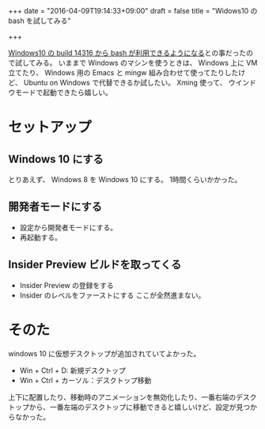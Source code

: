 +++
date = "2016-04-09T19:14:33+09:00"
draft = false
title = "Widows10 の bash を試してみる"

+++

[Windows10 の build 14316 から bash が利用できるようになる](https://blogs.windows.com/windowsexperience/2016/04/06/announcing-windows-10-insider-preview-build-14316/
)との事だったので試してみる。
いままで Windows のマシンを使うときは、 Windows 上に VM 立てたり、 Windows 用の Emacs と mingw 組み合わせて使ってたりしたけど、 Ubuntu on Windows で代替できるか試したい。
Xming 使って、 ウインドウモードで起動できたら嬉しい。


# セットアップ
## Windows 10 にする
とりあえず、  Windows 8 を Windows 10 にする。
1時間くらいかかった。

## 開発者モードにする
* 設定から開発者モードにする。
* 再起動する。

## Insider Preview ビルドを取ってくる
* Insider Preview の登録をする
* Insider のレベルをファーストにする
ここが全然進まない。

# そのた
windows 10 に仮想デスクトップが追加されていてよかった。

- Win + Ctrl + D: 新規デスクトップ
- Win + Ctrl + カーソル：デスクトップ移動

上下に配置したり、移動時のアニメーションを無効化したり、一番右端のデスクトップから、一番左端のデスクトップに移動できると嬉しいけど、設定が見つからなかった。
